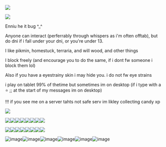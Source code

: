 ![](https://files.catbox.moe/4a9i1x.jpg)

![](https://files.catbox.moe/oax0ia.png)

Enniu he it bug ^_^

Anyone can interact (perferrably through whispers as i'm often offtab), but do dni if i fall under your dni, or you're under 13.

I like pikmin, homestuck, terraria, and will wood, and other things

I block freely (and encourage you to do the same, if i dont fw someone i block them lol)

Also if you have a eyestrainy skin i may hide you. i do not fw eye strains

i play on tablet 99% of thetime but sometimes im on desktop (if i type with a ⭐ ;; at the start of my messages im on desktop)

!!! if you see me on a server tahts not safe serv im likley collecting candy xp

![](https://files.catbox.moe/oax0ia.png)

![](https://files.catbox.moe/lbgt3d.webp)![](https://files.catbox.moe/1q6iff.gif)![](https://files.catbox.moe/chcfly.png)![](https://files.catbox.moe/p68a3c.gif)![](https://files.catbox.moe/w3uclb.png)![](https://files.catbox.moe/92sn1h.png)![](https://files.catbox.moe/ybb156.png)![](https://files.catbox.moe/zze4da.png)

![](https://files.catbox.moe/jaxumc.gif)![](https://files.catbox.moe/46009h.png)![](https://files.catbox.moe/srqkf6.webp)![](https://files.catbox.moe/jj7oz4.png)![](https://files.catbox.moe/fk3gm7.png)![](https://files.catbox.moe/gw21qd.webp)![](https://files.catbox.moe/nygrhw.png)![](https://files.catbox.moe/cewjfl.webp)

![image](https://github.com/user-attachments/assets/ee850c5f-3aca-48b5-a7ff-d279dace812c)![image](https://github.com/user-attachments/assets/1b39c527-a4c2-4e24-9fb6-870ffd8026dc)![image](https://github.com/user-attachments/assets/4d29c6d8-038d-4f52-8627-54bf94d15ca7)![image](https://github.com/user-attachments/assets/08f89514-8fc8-451d-b154-cab898b2edcc)![image](https://github.com/user-attachments/assets/f0942820-85fb-4a02-97ef-5c09b0f29664)![image](https://github.com/user-attachments/assets/e0e790e3-d4c3-411e-ba20-1fb90fc8622f)


